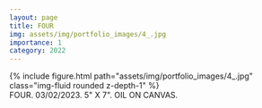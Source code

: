 ```yaml
---
layout: page
title: FOUR
img: assets/img/portfolio_images/4_.jpg
importance: 1
category: 2022
---
```


<div class="row">
    <div class="col-sm mt-3 mt-md-0">
        {% include figure.html path="assets/img/portfolio_images/4_.jpg"  class="img-fluid rounded z-depth-1" %}
    </div>
</div>
<div class="caption">
    FOUR. 03/02/2023. 5" X 7". OIL ON CANVAS.
</div>

